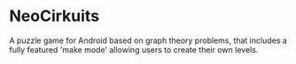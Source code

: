 # NeoCirkuits
A puzzle game for Android based on graph theory problems, that includes a fully featured 'make mode' allowing users to create their own levels.
